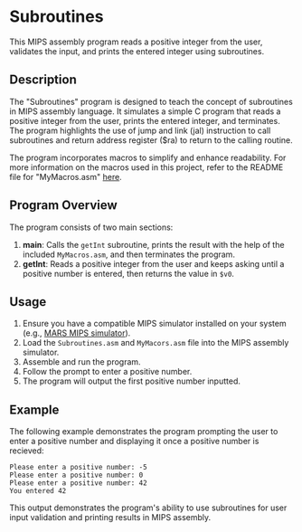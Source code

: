 # Subroutines

This MIPS assembly program reads a positive integer from the user, validates the input, and prints the entered integer using subroutines.

## Description

The "Subroutines" program is designed to teach the concept of subroutines in MIPS assembly language. It simulates a simple C program that reads a positive integer from the user, prints the entered integer, and terminates. The program highlights the use of jump and link (jal) instruction to call subroutines and return address register ($ra) to return to the calling routine.

The program incorporates macros to simplify and enhance readability. For more information on the macros used in this project, refer to the README file for "MyMacros.asm" [here](https://github.com/BryceVerberne/CSC230/blob/main/Procedures/Macros/README.md).

## Program Overview

The program consists of two main sections:

1. **main**: Calls the `getInt` subroutine, prints the result with the help of the included `MyMacros.asm`, and then terminates the program.
2. **getInt**: Reads a positive integer from the user and keeps asking until a positive number is entered, then returns the value in `$v0`.

## Usage

1. Ensure you have a compatible MIPS simulator installed on your system (e.g., [MARS MIPS simulator](http://courses.missouristate.edu/KenVollmar/MARS/)).
2. Load the `Subroutines.asm` and `MyMacors.asm` file into the MIPS assembly simulator.
3. Assemble and run the program.
4. Follow the prompt to enter a positive number.
5. The program will output the first positive number inputted. 

## Example

The following example demonstrates the program prompting the user to enter a positive number and displaying it once a positive number is recieved:

```plaintext
Please enter a positive number: -5
Please enter a positive number: 0
Please enter a positive number: 42
You entered 42
```

This output demonstrates the program's ability to use subroutines for user input validation and printing results in MIPS assembly.
